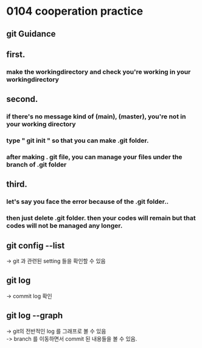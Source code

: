 # 0104 cooperation practice

## git Guidance  
## first.   
### make the workingdirectory and check you're working in your workingdirectory

## second.  
### if there's no message kind of (main), (master), you're not in your working directory  
### type " git init " so that you can make .git folder.   
### after making . git file, you can manage your files under the branch of .git folder  

## third.  
### let's say you face the error because of the .git folder..  
### then just delete .git folder. then your codes will remain but that codes will not be managed any longer.   

## git config --list
-> git 과 관련된 setting 들을 확인할 수 있음  

## git log  
-> commit log 확인  

## git log --graph  
-> git의 전반적인 log 를 그래프로 볼 수 있음  
-> branch 를 이동하면서 commit 된 내용들을 볼 수 있음.  